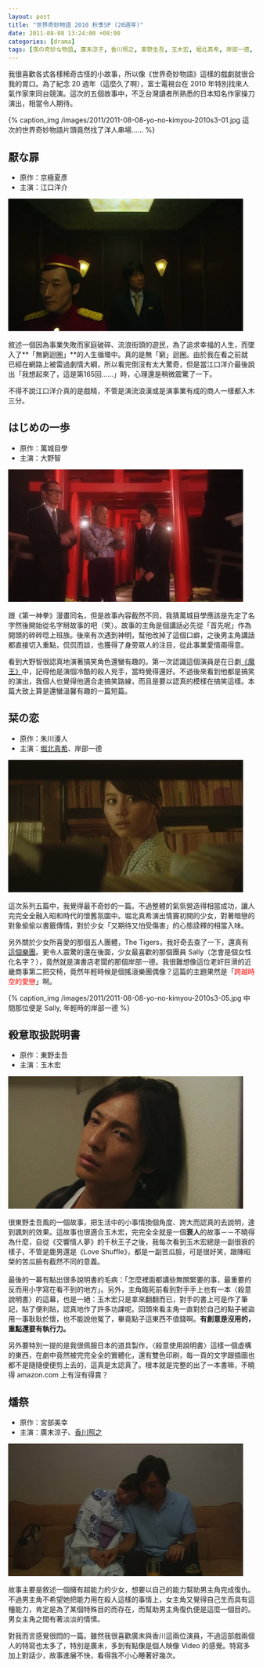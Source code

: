 ```yaml
--- 
layout: post
title: "世界奇妙物語 2010 秋季SP (20週年)"
date: 2011-08-08 13:24:00 +08:00
categories: [drama]
tags: [夜の奇妙な物語, 廣末涼子, 香川照之, 東野圭吾, 玉木宏, 堀北真希, 岸部一德, 大野智, 江口洋介]
---
```


我很喜歡各式各樣稀奇古怪的小故事，所以像《世界奇妙物語》這樣的戲劇就很合我的胃口。為了紀念 20 週年（這麼久了啊），富士電視台在 2010 年特別找來人氣作家來同台競演。這次的五個故事中，不乏台灣讀者所熟悉的日本知名作家操刀演出，相當令人期待。

{% caption_img /images/2011/2011-08-08-yo-no-kimyou-2010s3-01.jpg 這次的世界奇妙物語片頭竟然找了洋人串場...... %}

<!-- more -->

## 厭な扉

- 原作：京極夏彥
- 主演：江口洋介

![](/images/2011/2011-08-08-yo-no-kimyou-2010s3-02.jpg)

敘述一個因為事業失敗而家庭破碎、流浪街頭的遊民，為了追求幸福的人生，而墜入了**「無窮迴圈」**的人生循環中。真的是無「窮」迴圈。由於我在看之前就已經在網路上被雷過劇情大綱，所以看完倒沒有太大驚奇，但是當江口洋介最後說出「我想起來了，這是第165回......」時，心理還是稍微震驚了一下。

不得不說江口洋介真的是戲精，不管是演流浪漢或是演事業有成的商人一樣都入木三分。

## はじめの一歩

- 原作：萬城目學
- 主演：大野智

![](/images/2011/2011-08-08-yo-no-kimyou-2010s3-03.jpg)

跟《第一神拳》漫畫同名，但是故事內容截然不同，我猜萬城目學應該是先定了名字然後開始從名字掰故事的吧（笑）。故事的主角是個講話必先從「首先呢」作為開頭的碎碎唸上班族。後來有次遇到神明，幫他改掉了這個口癖，之後男主角講話都直接切入重點，侃侃而談，也獲得了身旁眾人的注目，從此事業愛情兩得意。

看到大野智很認真地演著搞笑角色還蠻有趣的。第一次認識這個演員是在日劇[《魔王》](/blog/2012/01/11/maou-drama/)中，記得他是演個冷酷的殺人兇手，當時覺得還好。不過後來看到他都是搞笑的演出，我個人也覺得他適合走搞笑路線，而且是要以認真的模樣在搞笑這樣。本篇大致上算是還蠻溫馨有趣的一篇短篇。

## 栞の恋

- 原作：朱川湊人
- 主演：[堀北真希](/blog/tags/%E5%A0%80%E5%8C%97%E7%9C%9F%E5%B8%8C/)、岸部一德

![](/images/2011/2011-08-08-yo-no-kimyou-2010s3-04.jpg)

這次系列五篇中，我覺得最不奇妙的一篇。不過整體的氣氛營造得相當成功，讓人完完全全融入昭和時代的懷舊氛圍中。堀北真希演出情竇初開的少女，對著暗戀的對象偷偷以書籤傳情，對於少女「又期待又怕受傷害」的心態詮釋的相當入味。

另外關於少女所喜愛的那個五人團體，The Tigers，我好奇去查了一下，還真有[這個樂團](http://zh.wikipedia.org/wiki/%E8%80%81%E8%99%8E%E6%A8%82%E9%9A%8A)。更令人震驚的還在後面，少女最喜歡的那個團員 Sally（怎會是個女性化名字？），竟然就是演書店老闆的那個岸部一德。我很難想像這位老奸巨滑的近畿商事第二把交椅，竟然年輕時候是個搖滾樂團偶像？這篇的主題果然是「<span style="color:red;">跨越時空的愛戀</span>」啊。

{% caption_img /images/2011/2011-08-08-yo-no-kimyou-2010s3-05.jpg 中間那位便是 Sally, 年輕時的岸部一德 %}

## 殺意取扱説明書

- 原作：東野圭吾
- 主演：玉木宏

![](/images/2011/2011-08-08-yo-no-kimyou-2010s3-06.jpg)

很東野圭吾風的一個故事，把生活中的小事情換個角度、誇大而認真的去說明，達到諷刺的效果。這故事也很適合玉木宏，完完全全就是一個<b>衰人</b>的故事－－不曉得為什麼，自從《交響情人夢》的千秋王子之後，我每次看到玉木宏總是一副很衰的樣子，不管是鹿男還是《Love Shuffle》，都是一副苦瓜臉，可是很好笑，跟陳昭榮的苦瓜臉有截然不同的意義。<br /><br />最後的一幕有點出很多說明書的毛病：「怎麼裡面都講些無關緊要的事，最重要的反而用小字寫在看不到的地方」。另外，主角臨死前看到對手手上也有一本〈殺意說明書〉的這幕，也是一絕：玉木宏只是拿來翻翻而已，對手的書上可是作了筆記，貼了便利貼，認真地作了許多功課呢。回頭來看主角一直對於自己的點子被盜用一事耿耿於懷，也不能說他冤了，畢竟點子這東西不值錢啊。**有創意是沒用的，重點還要有執行力。**

另外要特別一提的是我很佩服日本的道具製作，〈殺意使用說明書〉這樣一個虛構的東西，在劇中竟然被完完全全的實體化，還有雙色印刷，每一頁的文字跟插圖也都不是隨隨便便剪上去的，這真是太認真了。根本就是完整的出了一本書嘛，不曉得 amazon.com 上有沒有得賣？

## 燔祭

- 原作：宮部美幸
- 主演：廣末涼子、[香川照之](/blog/tags/%E9%A6%99%E5%B7%9D%E7%85%A7%E4%B9%8B/)

![](/images/2011/2011-08-08-yo-no-kimyou-2010s3-07.jpg)

故事主要是敘述一個擁有超能力的少女，想要以自己的能力幫助男主角完成復仇。不過男主角不希望她把能力用在殺人這樣的事情上，女主角又覺得自己生而具有這種能力，肯定是為了某個特殊目的而存在，而幫助男主角復仇便是這麼一個目的。男女主角之間有著淡淡的情愫。

對我而言感覺很悶的一篇。雖然我很喜歡廣末與香川這兩位演員，不過這部戲兩個人的特寫也太多了，特別是廣末，多到有點像是個人映像 Video 的感覺。特寫多加上對話少，故事進展不快，看得我不小心睡著好幾次。

